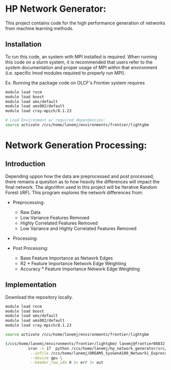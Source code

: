 # HP Network Generator: 
This project contains code for the high performance generation of networks from machine learning methods.

## Installation
To run this code, an system with MPI installed is required. When running this code on a slurm system, it is recommended that users refer to the system documentation and proper usage of MPI within that environment (i.e. specific lmod modules required to properly run MPI). 

Ex. 
Running the package code on OLCF's Frontier system requires 
```bash 
module load rocm
module load boost
module load ums/default
module load ums002/default
module load cray-mpich/8.1.23

# Load Environment w/ required dependencies: 
source activate /ccs/home/lanemj/environments/frontier/lightgbm
```

# Network Generation Processing: 


## Introduction
Depending uppon how the data are preprocessed and post processed, there remains a question as to how heavily the differences will impact the final network. The algorithm used in this project will be Iterative Random Forest (iRF). This program explores the network differences from: 
- Preprocessing: 
	- Raw Data
	- Low Variance Features Removed
	- Highly Correlated Features Removed
	- Low Variance and Highly Correlated Features Removed
- Processing: 
	
- Post Processing: 
	- Base Feature Importance as Network Edges
	- R2 * Feature Importance Network Edge Weighting
	- Accuracy * Feature Importance Network Edge Weighting

## Implementation
Download the repository locally. 

```bash
module load rocm
module load boost
module load ums/default
module load ums002/default
module load cray-mpich/8.1.23

source activate /ccs/home/lanemj/environments/frontier/lightgbm

(/ccs/home/lanemj/environments/frontier/lightgbm) lanemj@frontier08832:~/tools/hp> MPI4PY_RC_RECV_MPROBE=0 \
          srun -n 17  python /ccs/home/lanemj/hp_network_generator/src/process.py\
           --infile /ccs/home/lanemj/DREAM5_SysGenA100_Network1_Expression_100.tsv \
           --device gpu \
           --header_row_idx 0 2> err 1> out
```


 
